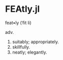 # FEAtly.jl

feat•ly (ˈfit li)

adv.
1. suitably; appropriately.
2. skillfully.
3. neatly; elegantly.
